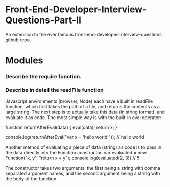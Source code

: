 # Front-End-Developer-Interview-Questions-Part-II
An extension to the ever famous front-end-developer-interview-questions github repo. 

# Modules
### Describe the require function. 
### Describe in detail the readFile function

Javascript environments (browser, Node) each have a built in readFile function, which first takes the path of a file, and returns the contents as a large string. The next step is to actually take this data (in string format), and evaluate it as code. The most simple way is with the built-in eval operator: 

function returnAfterEval(data) {
  eval(data);
  return x;
}

console.log(returnAfterEval("var x = 'hello world'"));
// hello world

Another method of evaluating a piece of data (string) as code is to pass in the data directly into the Function constructor. 
var evaluated = new Function("x, y", "return x + y");
console.log(evaluated(2, 3))
// 5

The constructor takes two arguments, the first being a string with comma separated argument names, and the second argument being a string with the body of the function. 
